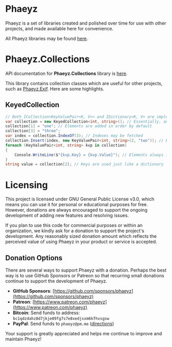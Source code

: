 # Phaeyz

Phaeyz is a set of libraries created and polished over time for use with other projects, and made available here for convenience.

All Phaeyz libraries may be found [here](https://github.com/Phaeyz).

# Phaeyz.Collections

API documentation for **Phaeyz.Collections** library is [here](https://github.com/Phaeyz/Collections/blob/main/docs/Phaeyz.Collections.md).

This library contains collection classes which are useful for other projects, such as [Phaeyz.Exif](https://github.com/Phaeyz/Exif). Here are some highlights.

## KeyedCollection

```C#
// Both ICollection<KeyValuePair<K, V>> and IDictionary<K, V> are implemented
var collection = new KeyedCollection<int, string>(); // Essentially, an ordered dictionary
collection[1] = "one"; // Elements are added in order by default
collection[3] = "three";
var index = collection.IndexOf(3); // Indexes may be fetched
collection.Insert(index, new KeyValuePair<int, string>(2, "two")); // Elements can be inserted
foreach (KeyValuePair<int, string> kvp in collection)
{
    Console.WriteLine($"{kvp.Key} = {kvp.Value}"); // Elements always iterated in order
}
string value = collection[2]; // Keys are used just like a dictionary
```

# Licensing

This project is licensed under GNU General Public License v3.0, which means you can use it for personal or educational purposes for free. However, donations are always encouraged to support the ongoing development of adding new features and resolving issues.

If you plan to use this code for commercial purposes or within an organization, we kindly ask for a donation to support the project's development. Any reasonably sized donation amount which reflects the perceived value of using Phaeyz in your product or service is accepted.

## Donation Options

There are several ways to support Phaeyz with a donation. Perhaps the best way is to use GitHub Sponsors or Patreon so that recurring small donations continue to support the development of Phaeyz.

- **GitHub Sponsors**: [https://github.com/sponsors/phaeyz](https://github.com/sponsors/phaeyz)
- **Patreon**: [https://www.patreon.com/phaeyz](https://www.patreon.com/phaeyz)
- **Bitcoin**: Send funds to address: ```bc1qdzdahz8d7jkje09fg7s7e8xedjsxm6kfhvsgsw```
- **PayPal**: Send funds to ```phaeyz@pm.me``` ([directions](https://www.paypal.com/us/cshelp/article/how-do-i-send-money-help293))

Your support is greatly appreciated and helps me continue to improve and maintain Phaeyz!